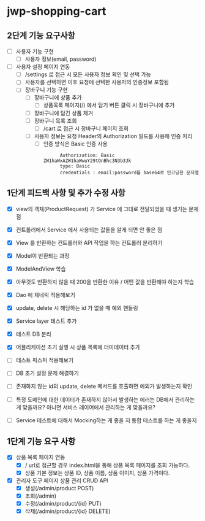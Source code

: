# jwp-shopping-cart

## 2단계 기능 요구사항
- [ ] 사용자 기능 구현
  - [ ] 사용자 정보(email, password)
- [ ] 사용자 설정 페이지 연동
  - [ ] /settings 로 접근 시 모든 사용자 정보 확인 및 선택 가능
  - [ ] 사용자를 선택하면 이후 요청에 선택한 사용자의 인증정보 포함됨
  - [ ] 장바구니 기능 구현
    - [ ] 장바구니에 상품 추가
      - [ ] 상품목록 페이지(/) 에서 담기 버튼 클릭 시 장바구니에 추가
    - [ ] 장바구니에 담긴 상품 제거
    - [ ] 장바구니 목록 조회
      - [ ] /cart 로 접근 시 장바구니 페이지 조회
    - [ ] 사용자 정보는 요청 Header의 Authorization 필드를 사용해 인증 처리
      - [ ] 인증 방식은 Basic 인증 사용
        ```
              Authorization: Basic ZW1haWxAZW1haWwuY29tOnBhc3N3b3Jk
              type: Basic
              credentials : email:password를 base64로 인코딩한 문자열

## 1단계 피드백 사항 및 추가 수정 사항
- [x] view의 객체(ProductRequest) 가 Service 에 그대로 전달되었을 때 생기는 문제점
- [x] 컨트롤러에서 Service 에서 사용되는 값들을 알게 되면 안 좋은 점
- [x] View 를 반환하는 컨트롤러와 API 작업을 하는 컨트롤러 분리하기
- [x] Model이 반환되는 과정
- [x] ModelAndView 학습
- [x] 아무것도 반환하지 않을 때 200을 반환한 이유 / 어떤 값을 반환해야 하는지 학습
- [x] Dao 에 제네릭 적용해보기
- [x] update, delete 시 해당하는 id 가 없을 때 예외 핸들링
- [x] Service layer 테스트 추가
- [x] 테스트 DB 분리
- [x] 어플리케이션 초기 실행 시 상품 목록에 더미데이터 추가    


- [ ] 테스트 픽스처 적용해보기
- [ ] DB 초기 설정 문제 해결하기
- [ ] 존재하지 않는 id의 update, delete 메서드를 호출하면 예외가 발생하는지 확인
- [ ] 특정 도메인에 대한 데이터가 존재하지 않아서 발생하는 에러는 DB에서 관리하는 게 맞을까요? 아니면 서비스 레이어에서 관리하는 게 맞을까요?
- [ ] Service 테스트에 대해서 Mocking하는 게 좋을 지 통합 테스트를 하는 게 좋을지


## 1단계 기능 요구 사항

- [x] 상품 목록 페이지 연동
  - [x] / url로 접근할 경우 index.html을 통해 상품 목록 페이지를 조회 가능하다.
  - [x] 상품 기본 정보는 상품 ID, 상품 이름, 상품 이미지, 상품 가격이다.

- [x] 관리자 도구 페이지 상품 관리 CRUD API
  - [x] 생성(/admin/product POST)
  - [x] 조회(/admin)
  - [x] 수정(/admin/product/{id} PUT)
  - [x] 삭제(/admin/product/{id} DELETE)
